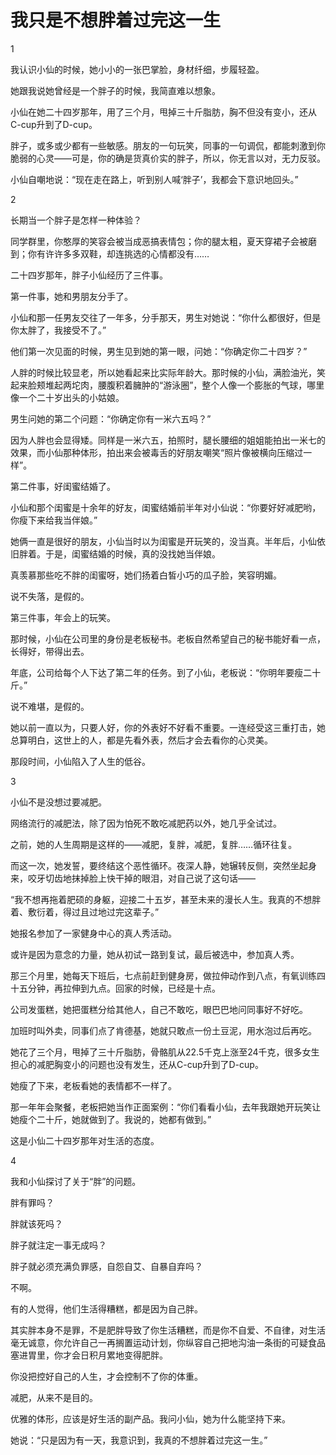 # 我只是不想胖着过完这一生

1 

我认识小仙的时候，她小小的一张巴掌脸，身材纤细，步履轻盈。 

她跟我说她曾经是一个胖子的时候，我简直难以想象。 

小仙在她二十四岁那年，用了三个月，甩掉三十斤脂肪，胸不但没有变小，还从C-cup升到了D-cup。 

胖子，或多或少都有一些敏感。朋友的一句玩笑，同事的一句调侃，都能刺激到你脆弱的心灵——可是，你的确是货真价实的胖子，所以，你无言以对，无力反驳。 

小仙自嘲地说：“现在走在路上，听到别人喊‘胖子’，我都会下意识地回头。” 

2 

长期当一个胖子是怎样一种体验？ 

同学群里，你憨厚的笑容会被当成恶搞表情包；你的腿太粗，夏天穿裙子会被磨到；你有许许多多双鞋，却连挑选的心情都没有…… 

二十四岁那年，胖子小仙经历了三件事。 

第一件事，她和男朋友分手了。 

小仙和那一任男友交往了一年多，分手那天，男生对她说：“你什么都很好，但是你太胖了，我接受不了。” 

他们第一次见面的时候，男生见到她的第一眼，问她：“你确定你二十四岁？” 

人胖的时候比较显老，所以她看起来比实际年龄大。那时候的小仙，满脸油光，笑起来脸颊堆起两坨肉，腰腹积着臃肿的“游泳圈”，整个人像一个膨胀的气球，哪里像一个二十岁出头的小姑娘。 

男生问她的第二个问题：“你确定你有一米六五吗？” 

因为人胖也会显得矮。同样是一米六五，拍照时，腿长腰细的姐姐能拍出一米七的效果，而小仙那种体形，拍出来会被毒舌的好朋友嘲笑“照片像被横向压缩过一样”。 

第二件事，好闺蜜结婚了。 

小仙和那个闺蜜是十余年的好友，闺蜜结婚前半年对小仙说：“你要好好减肥哟，你瘦下来给我当伴娘。” 

她俩一直是很好的朋友，小仙当时以为闺蜜是开玩笑的，没当真。半年后，小仙依旧胖着。于是，闺蜜结婚的时候，真的没找她当伴娘。 

真羡慕那些吃不胖的闺蜜呀，她们扬着白皙小巧的瓜子脸，笑容明媚。 

说不失落，是假的。 

第三件事，年会上的玩笑。 

那时候，小仙在公司里的身份是老板秘书。老板自然希望自己的秘书能好看一点，长得好，带得出去。 

年底，公司给每个人下达了第二年的任务。到了小仙，老板说：“你明年要瘦二十斤。” 

说不难堪，是假的。 

她以前一直以为，只要人好，你的外表好不好看不重要。一连经受这三重打击，她总算明白，这世上的人，都是先看外表，然后才会去看你的心灵美。 

那段时间，小仙陷入了人生的低谷。 

3 

小仙不是没想过要减肥。 

网络流行的减肥法，除了因为怕死不敢吃减肥药以外，她几乎全试过。 

之前，她的人生周期是这样的——减肥，复胖，减肥，复胖……循环往复。 

而这一次，她发誓，要终结这个恶性循环。夜深人静，她辗转反侧，突然坐起身来，咬牙切齿地抹掉脸上快干掉的眼泪，对自己说了这句话—— 

“我不想再拖着肥硕的身躯，迎接二十五岁，甚至未来的漫长人生。我真的不想胖着、敷衍着，得过且过地过完这辈子。” 

她报名参加了一家健身中心的真人秀活动。 

或许是因为意念的力量，她从初试一路到复试，最后被选中，参加真人秀。 

那三个月里，她每天下班后，七点前赶到健身房，做拉伸动作到八点，有氧训练四十五分钟，再拉伸到九点。回家的时候，已经是十点。 

公司发蛋糕，她把蛋糕分给其他人，自己不敢吃，眼巴巴地问同事好不好吃。 

加班时叫外卖，同事们点了肯德基，她就只敢点一份土豆泥，用水泡过后再吃。 

她花了三个月，甩掉了三十斤脂肪，骨骼肌从22.5千克上涨至24千克，很多女生担心的减肥胸变小的问题也没有发生，还从C-cup升到了D-cup。 

她瘦了下来，老板看她的表情都不一样了。 

那一年年会聚餐，老板把她当作正面案例：“你们看看小仙，去年我跟她开玩笑让她瘦个二十斤，她就做到了。我说的，她都有做到。” 

这是小仙二十四岁那年对生活的态度。 

4 

我和小仙探讨了关于“胖”的问题。 

胖有罪吗？ 

胖就该死吗？ 

胖子就注定一事无成吗？ 

胖子就必须充满负罪感，自怨自艾、自暴自弃吗？ 

不啊。 

有的人觉得，他们生活得糟糕，都是因为自己胖。 

其实胖本身不是罪，不是肥胖导致了你生活糟糕，而是你不自爱、不自律，对生活毫无诚意，你允许自己一再搁置运动计划，你纵容自己把地沟油一条街的可疑食品塞进胃里，你才会日积月累地变得肥胖。 

你没把控好自己的人生，才会控制不了你的体重。 

减肥，从来不是目的。 

优雅的体形，应该是好生活的副产品。我问小仙，她为什么能坚持下来。 

她说：“只是因为有一天，我意识到，我真的不想胖着过完这一生。”